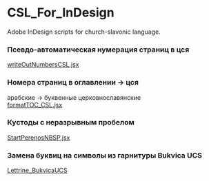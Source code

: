 # CSL_For_InDesign
Adobe InDesign scripts for church-slavonic language.

### Псевдо-автоматическая нумерация страниц в цся
[writeOutNumbersCSL.jsx](writeOutNumbersCSL/writeOutNumbersCSL.jsx)  

### Номера страниц в оглавлении → цся 
арабские → буквенные церковнославянские  
[formatTOC_CSL.jsx](formatTOC_CSL/formatTOC_CSL.jsx)  

### Кустоды с неразрывным пробелом
[StartPerenosNBSP.jsx](PerenosTexta_v3_1_NBSP/StartPerenosNBSP.jsx)  

### Замена буквиц на символы из гарнитуры Bukvica UCS  
[Lettrine_BukvicaUCS](LettrineBukvicaUCS)